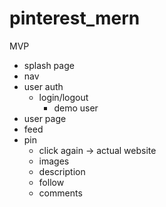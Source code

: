 # pinterest_mern

MVP
- splash page
- nav
- user auth 
  - login/logout 
     - demo user
- user page
- feed
- pin
  - click again -> actual website
  - images
  - description
  - follow
  - comments
    <!-- - total comments on pin
    - reply
    - like
    - helpful
  - save -->

Database
- User
- pin
- comments
- follow
